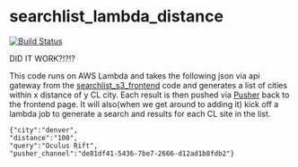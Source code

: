 # searchlist_lambda_distance

[![Build Status](https://travis-ci.org/fort-kickass/searchlist_lambda_distance.svg?branch=master)](https://travis-ci.org/fort-kickass/searchlist_lambda_distance)

DID IT WORK?!?!?

This code runs on AWS Lambda and takes the following json via api gateway from the [searchlist_s3_frontend](https://github.com/fort-kickass/searchlist_s3_frontend) code and generates a list of cities within x distance of y CL city. Each result is then pushed via [Pusher](pusher.com) back to the frontend page.  It will also(when we get around to adding it) kick off a lambda job to generate a search and results for each CL site in the list.


```
{"city":"denver",
"distance":"100",
"query":"Oculus Rift",
"pusher_channel":"de81df41-5436-7be7-2666-d12ad1b8fdb2"}
```
